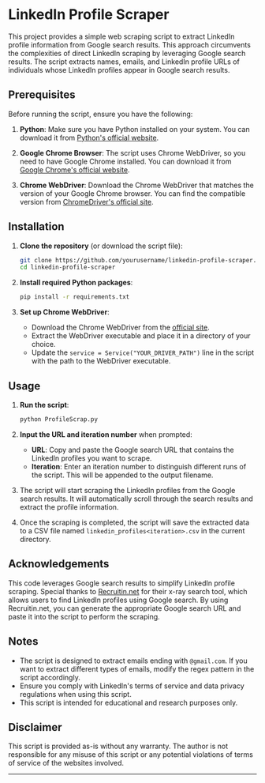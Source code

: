 # LinkedIn Profile Scraper

This project provides a simple web scraping script to extract LinkedIn profile information from Google search results. This approach circumvents the complexities of direct LinkedIn scraping by leveraging Google search results. The script extracts names, emails, and LinkedIn profile URLs of individuals whose LinkedIn profiles appear in Google search results.

## Prerequisites

Before running the script, ensure you have the following:

1. **Python**: Make sure you have Python installed on your system. You can download it from [Python's official website](https://www.python.org/).

2. **Google Chrome Browser**: The script uses Chrome WebDriver, so you need to have Google Chrome installed. You can download it from [Google Chrome's official website](https://www.google.com/chrome/).

3. **Chrome WebDriver**: Download the Chrome WebDriver that matches the version of your Google Chrome browser. You can find the compatible version from [ChromeDriver's official site](https://sites.google.com/a/chromium.org/chromedriver/downloads).

## Installation

1. **Clone the repository** (or download the script file):
   ```bash
   git clone https://github.com/yourusername/linkedin-profile-scraper.git
   cd linkedin-profile-scraper
   ```

2. **Install required Python packages**:
   ```bash
   pip install -r requirements.txt
   ```

3. **Set up Chrome WebDriver**:
   - Download the Chrome WebDriver from the [official site](https://sites.google.com/a/chromium.org/chromedriver/downloads).
   - Extract the WebDriver executable and place it in a directory of your choice.
   - Update the `service = Service("YOUR_DRIVER_PATH")` line in the script with the path to the WebDriver executable.

## Usage

1. **Run the script**:
   ```bash
   python ProfileScrap.py
   ```

2. **Input the URL and iteration number** when prompted:
   - **URL**: Copy and paste the Google search URL that contains the LinkedIn profiles you want to scrape.
   - **Iteration**: Enter an iteration number to distinguish different runs of the script. This will be appended to the output filename.

3. The script will start scraping the LinkedIn profiles from the Google search results. It will automatically scroll through the search results and extract the profile information.

4. Once the scraping is completed, the script will save the extracted data to a CSV file named `linkedin_profiles<iteration>.csv` in the current directory.

## Acknowledgements

This code leverages Google search results to simplify LinkedIn profile scraping. Special thanks to [Recruitin.net](https://recruitin.net) for their x-ray search tool, which allows users to find LinkedIn profiles using Google search. By using Recruitin.net, you can generate the appropriate Google search URL and paste it into the script to perform the scraping.

## Notes

- The script is designed to extract emails ending with `@gmail.com`. If you want to extract different types of emails, modify the regex pattern in the script accordingly.
- Ensure you comply with LinkedIn's terms of service and data privacy regulations when using this script.
- This script is intended for educational and research purposes only.

## Disclaimer

This script is provided as-is without any warranty. The author is not responsible for any misuse of this script or any potential violations of terms of service of the websites involved.

---
